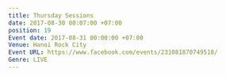 ```yaml
---
title: Thursday Sessions
date: 2017-08-30 00:07:00 +07:00
position: 19
Event date: 2017-08-31 00:00:00 +07:00
Venue: Hanoi Rock City
Event URL: https://www.facebook.com/events/231081870749518/
Genre: LIVE
---
```


